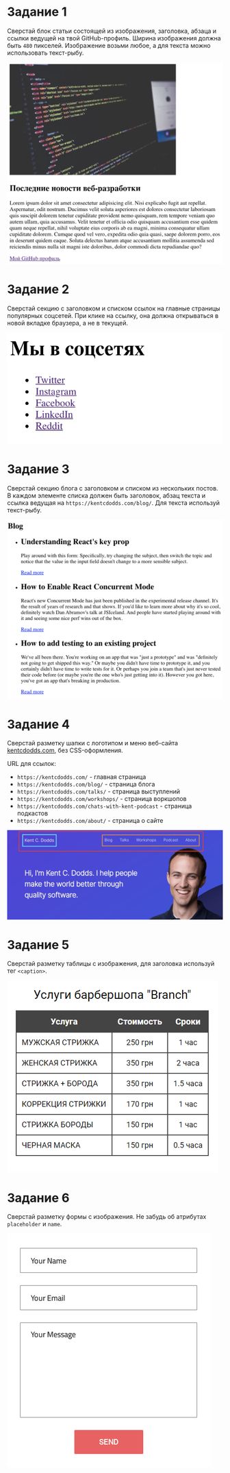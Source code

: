 # Задание 1

Сверстай блок статьи состоящей из изображения, заголовка, абзаца и ссылки
ведущей на твой GitHub-профиль. Ширина изображения должна быть `480` пикселей.
Изображение возьми любое, а для текста можно использовать текст-рыбу.

![превью задания](./images/task-01.jpg)

# Задание 2

Сверстай секцию с заголовком и списком ссылок на главные страницы популярных
соцсетей. При клике на ссылку, она должна открываться в новой вкладке браузера,
а не в текущей.

![превью задания](./images/task-02.jpg)

# Задание 3

Сверстай секцию блога с заголовком и списком из нескольких постов. В каждом
элементе списка должен быть заголовок, абзац текста и ссылка ведущая на
`https://kentcdodds.com/blog/`. Для текста используй текст-рыбу.

![превью задания](./images/task-03.png)

# Задание 4

Сверстай разметку шапки с логотипом и меню веб-сайта
[kentcdodds.com](https://kentcdodds.com/), без CSS-оформления.

URL для ссылок:

- `https://kentcdodds.com/` - главная страница
- `https://kentcdodds.com/blog/` - страница блога
- `https://kentcdodds.com/talks/` - страница выступлений
- `https://kentcdodds.com/workshops/` - страница воркшопов
- `https://kentcdodds.com/chats-with-kent-podcast` - страница подкастов
- `https://kentcdodds.com/about/` - страница о сайте

![превью задания](./images/task-04.jpg)

# Задание 5

Сверстай разметку таблицы с изображения, для заголовка используй тег
`<caption>`.

![превью задания](./images/task-05.png)

# Задание 6

Сверстай разметку формы с изображения. Не забудь об атрибутах `placeholder` и
`name`.

![превью задания](./images/task-06.png)
